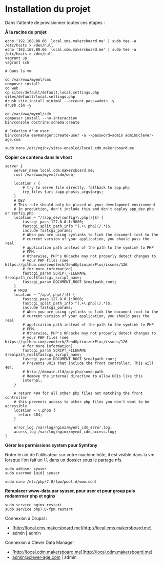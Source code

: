 # Installation du projet

Dans l'attente de provisionner toutes ces étapes : 

**À la racine du projet**

```
echo '192.168.88.66  local.cms.makersboard.me' | sudo tee -a /etc/hosts > /dev/null
echo '192.168.88.66  local.cdm.makersboard.me' | sudo tee -a /etc/hosts > /dev/null
vagrant up
vagrant ssh

# Dans la vm

cd /var/www/myeml/cms
composer install
cd web
cp sites/default/default.local.settings.php sites/default/local.settings.php
drush site-install minimal --account-pass=admin -y
drush cim -y

cd /var/www/myeml/cdm
composer install --no-interaction
bin/console doctrine:schema:create

# Création d'un user 
bin/console eavmanager:create-user -a --password=admin admin@clever-age.com

sudo nano /etc/nginx/sites-enabled/local.cdm.makersboard.me

```

**Copier ce contenu dans le vhost**

```
server {
    server_name local.cdm.makersboard.me;
    root /var/www/myeml/cdm/web;

    location / {
        # try to serve file directly, fallback to app.php
        try_files $uri /app.php$is_args$args;
    }
    # DEV
    # This rule should only be placed on your development environment
    # In production, don't include this and don't deploy app_dev.php or config.php
    location ~ ^/(app_dev|config)\.php(/|$) {
        fastcgi_pass 127.0.0.1:9000;
        fastcgi_split_path_info ^(.+\.php)(/.*)$;
        include fastcgi_params;
        # When you are using symlinks to link the document root to the
        # current version of your application, you should pass the real
        # application path instead of the path to the symlink to PHP
        # FPM.
        # Otherwise, PHP's OPcache may not properly detect changes to
        # your PHP files (see https://github.com/zendtech/ZendOptimizerPlus/issues/126
        # for more information).
        fastcgi_param SCRIPT_FILENAME $realpath_root$fastcgi_script_name;
        fastcgi_param DOCUMENT_ROOT $realpath_root;
    }
    # PROD
    location ~ ^/app\.php(/|$) {
        fastcgi_pass 127.0.0.1:9000;
        fastcgi_split_path_info ^(.+\.php)(/.*)$;
        include fastcgi_params;
        # When you are using symlinks to link the document root to the
        # current version of your application, you should pass the real
        # application path instead of the path to the symlink to PHP
        # FPM.
        # Otherwise, PHP's OPcache may not properly detect changes to
        # your PHP files (see https://github.com/zendtech/ZendOptimizerPlus/issues/126
        # for more information).
        fastcgi_param SCRIPT_FILENAME $realpath_root$fastcgi_script_name;
        fastcgi_param DOCUMENT_ROOT $realpath_root;
        # Prevents URIs that include the front controller. This will 404:
        # http://domain.tld/app.php/some-path
        # Remove the internal directive to allow URIs like this
        internal;
    }

    # return 404 for all other php files not matching the front controller
    # this prevents access to other php files you don't want to be accessible.
    location ~ \.php$ {
      return 404;
    }

    error_log /var/log/nginx/myeml_cdm_error.log;
    access_log /var/log/nginx/myeml_cdm_access.log;
}
```

**Gérer les permissions system pour Symfony**

Noter le uid de l'utilisateur sur votre machine hôte, il est visible dans la vm lorsque l'on fait un `ll` dans un dossier
sous le partage nfs.

```
sudo adduser syuser
sudo usermod [uid] syuser

sudo nano /etc/php/7.0/fpm/pool.d/www.conf
```

**Remplacer www-data par syuser, pour user et pour group puis redamrreer php et nginx**

```
sudo service nginx restart
sudo service php7.0-fpm restart
```

Connexion à Drupal : 

  * [http://local.cms.makersboard.me](http://local.cms.makersboard.me)
  * admin | admin

Connexion à Clever Data Manager

  * [http://local.cdm.makersboard.me](http://local.cdm.makersboard.me)
  * admin@clever-age.com | admin
